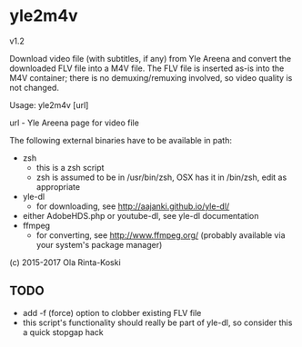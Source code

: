 # yle2m4v

v1.2

Download video file (with subtitles, if any) from Yle Areena and
convert the downloaded FLV file into a M4V file. The FLV file is
inserted as-is into the M4V container; there is no demuxing/remuxing
involved, so video quality is not changed.



Usage: yle2m4v [url]

url - Yle Areena page for video file

The following external binaries have to be available in path:
- zsh
  - this is a zsh script
  - zsh is assumed to be in /usr/bin/zsh, OSX has it in /bin/zsh,
    edit as appropriate     
- yle-dl
  - for downloading, see http://aajanki.github.io/yle-dl/
- either AdobeHDS.php or youtube-dl, see yle-dl documentation
- ffmpeg
  - for converting, see http://www.ffmpeg.org/
    (probably available via your system's package manager)

(c) 2015-2017 Ola Rinta-Koski

## TODO
- add -f (force) option to clobber existing FLV file
- this script's functionality should really be part of yle-dl, so consider
   this a quick stopgap hack
